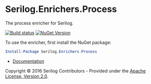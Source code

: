 # Serilog.Enrichers.Process

The process enricher for Serilog.
 
[![Build status](https://ci.appveyor.com/api/projects/status/ihq58voxyfwfanyg?svg=true)](https://ci.appveyor.com/project/serilog/serilog-enrichers-process) [![NuGet Version](http://img.shields.io/nuget/v/Serilog.Enrichers.Process.svg?style=flat)](https://www.nuget.org/packages/Serilog.Enricher.Process/)


To use the enricher, first install the NuGet package:

```powershell
Install-Package Serilog.Enrichers.Process
```

* [Documentation](https://github.com/serilog/serilog/wiki)

Copyright &copy; 2016 Serilog Contributors - Provided under the [Apache License, Version 2.0](http://apache.org/licenses/LICENSE-2.0.html).
